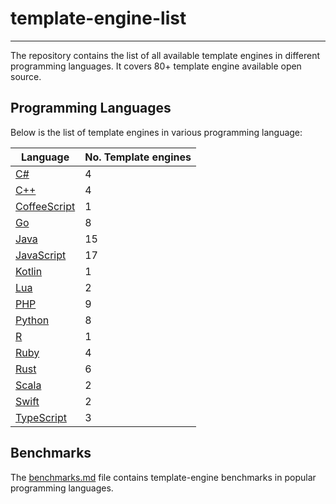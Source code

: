 # template-engine-list

---
The repository contains the list of all available template engines in different programming languages. It covers 80+ template engine available open source.

## Programming Languages
Below is the list of template engines in various programming language:

| Language                                 | No. Template engines |
|------------------------------------------|----------------------|
| [C#](c#-template-engines.md)             | 4                    |
| [C++](c++-template-engines.md)           | 4                    |
| [CoffeeScript](misc-template-engines.md) | 1                    |
| [Go](go-template-engines.md)             | 8                    |
| [Java](java-template-engines.md)         | 15                   |
| [JavaScript](js-template-engines.md)     | 17                   |
| [Kotlin](kotlin-template-engines.md)     | 1                    |
| [Lua](lua-template-engines.md)           | 2                    |
| [PHP](php-template-engines.md)           | 9                    |
| [Python](python-template-engines.md)     | 8                    |
| [R](r-template-engines.md)               | 1                    |
| [Ruby](ruby-template-engines.md)         | 4                    |
| [Rust](rust-template-engines.md)         | 6                    |
| [Scala](scala-template-engines.md)       | 2                    |
| [Swift](swift-template-engines.md)       | 2                    |
| [TypeScript](misc-template-engines.md)   | 3                    |

## Benchmarks

The [benchmarks.md](benchmarks.md) file contains template-engine benchmarks in popular programming languages.
